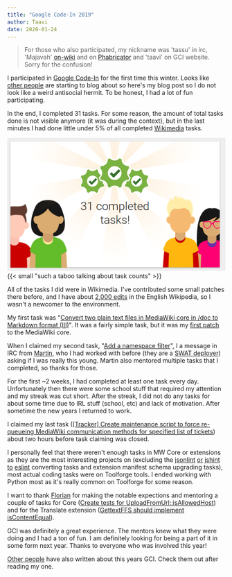 ```yaml
---
title: "Google Code-In 2019"
author: Taavi
date: 2020-01-24
---
```


> For those who also participated, my nickname was 'tassu' in irc, 'Majavah' [on-wiki](https://en.wikipedia.org/wiki/User:Majavah) and on [Phabricator](https://phabricator.wikimedia.org/p/Majavah) and 'taavi' on GCI website. Sorry for the confusion!

I participated in [Google Code-In](https://codein.withgoogle.com) for the first time this winter. Looks like [other people](https://www.mediawiki.org/wiki/Google_Code-in/2019#Wrap-up_blog_posts) are starting to blog about so here's my blog post so I do not look like a weird antisocial hermit. To be honest, I had a lot of fun participating.

In the end, I completed 31 tasks. For some reason, the amount of total tasks done is not visible anymore (it was during the context), but in the last minutes I had done little under 5% of all completed [Wikimedia](https://wikimedia.org) tasks.

![31 completed tasks](/img/gci-completed-tasks.png)
{{< small "such a taboo talking about task counts" >}}

All of the tasks I did were in Wikimedia. I've contributed some small patches there before, and I have about [2,000 edits](https://xtools.wmflabs.org/ec/en.wikipedia.org/Majavah) in the English Wikipedia, so I wasn't a newcomer to the environment.

My first task was "[Convert two plain text files in MediaWiki core in /doc to Markdown format (III)](https://codein.withgoogle.com/dashboard/task-instances/5392401758158848/)". It was a fairly simple task, but it was my [first patch](https://gerrit.wikimedia.org/r/#/c/mediawiki/core/+/554261/) to the MediaWiki core.

When I claimed my second task, "[Add a namespace filter](https://codein.withgoogle.com/dashboard/task-instances/6133879677648896/)", I a message in IRC from [Martin](https://meta.wikimedia.org/wiki/User:Martin_Urbanec), who I had worked with before (they are a [SWAT deployer](https://wikitech.wikimedia.org/wiki/SWAT)) asking if I was really this young.
Martin also mentored multiple tasks that I completed, so thanks for those.

For the first ~2 weeks, I had completed at least one task every day. Unfortunately then there were some school stuff that required my attention and my streak was cut short. 
After the streak, I did not do any tasks for about some time due to IRL stuff (school, etc) and lack of motivation. After sometime the new years I returned to work.

I claimed my last task ([[Tracker] Create maintenance script to force re-queueing MediaWiki communication methods for specified list of tickets](https://codein.withgoogle.com/dashboard/task-instances/4808316513943552/)) about two hours before task claiming was closed.

I personally feel that there weren't enough tasks in MW Core or extensions as they are the most interesting projects on
(excluding the [jsonlint](https://codein.withgoogle.com/dashboard/task-instances/6747800197398528/) [or](https://codein.withgoogle.com/dashboard/task-instances/5717089717846016/) [jshint](https://codein.withgoogle.com/dashboard/task-instances/4646299207467008/) [to](https://codein.withgoogle.com/dashboard/task-instances/5001623999348736/) [eslint](https://codein.withgoogle.com/dashboard/task-instances/6293757419323392/) converting tasks and extension manifest schema upgrading tasks), most actual coding tasks were on Toolforge tools. I ended working with Python most as it's really common on Toolforge for some reason.

I want to thank [Florian](https://meta.wikimedia.org/wiki/User:Florianschmidtwelzow) for making the notable expections and mentoring a couple of tasks for Core
([Create tests for UploadFromUrl::isAllowedHost](https://codein.withgoogle.com/dashboard/task-instances/6713578032201728/)) and for the Translate extension
([GettextFFS should implement isContentEqual](https://codein.withgoogle.com/dashboard/task-instances/6387459487694848/)).

GCI was definitely a great experience. The mentors knew what they were doing and I had a ton of fun. I am definitely looking for being a part of it in some form next year. Thanks to everyone who was involved this year!

[Other people](https://www.mediawiki.org/wiki/Google_Code-in/2019#Wrap-up_blog_posts) have also written about this years GCI. Check them out after reading my one.